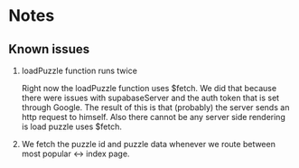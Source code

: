# Notes

## Known issues

1. loadPuzzle function runs twice

   Right now the loadPuzzle function uses $fetch. We did that because there were issues with supabaseServer and the auth token
   that is set through Google. The result of this is that (probably) the server sends an http request to himself. Also there cannot be any
   server side rendering is load puzzle uses $fetch.

2. We fetch the puzzle id and puzzle data whenever we route between most popular <-> index page.

